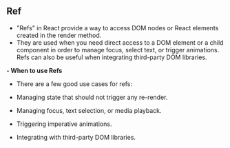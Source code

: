 ## Ref

- "Refs" in React provide a way to access DOM nodes or React elements created in the render method.
- They are used when you need direct access to a DOM element or a child component in order to manage focus, select text, or trigger animations. Refs can also be useful when integrating third-party DOM libraries.

**- When to use Refs**

- There are a few good use cases for refs:

- Managing state that should not trigger any re-render.

- Managing focus, text selection, or media playback.

- Triggering imperative animations.

- Integrating with third-party DOM libraries.
